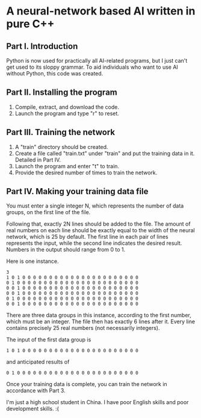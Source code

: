 # A neural-network based AI written in pure C++ 

## Part I. Introduction 

Python is now used for practically all AI-related programs, but I just can't get used to its sloppy grammar. To aid individuals who want to use AI without Python, this code was created. 



## Part II. Installing the program 

1. Compile, extract, and download the code. 
2. Launch the program and type "r" to reset. 



## Part III. Training the network 

1. A "train" directory should be created. 
2. Create a file called "train.txt" under "train" and put the training data in it. Detailed in Part IV.
3. Launch the program and enter "t" to train. 
4. Provide the desired number of times to train the network. 



## Part IV. Making your training data file 

You must enter a single integer N, which represents the number of data groups, on the first line of the file. 

Following that, exactly 2N lines should be added to the file. The amount of real numbers on each line should be exactly equal to the width of the neural network, which is 25 by default. The first line in each pair of lines represents the input, while the second line indicates the desired result. Numbers in the output should range from 0 to 1. 

Here is one instance. 

```
3 
1 0 1 0 0 0 0 0 0 0 0 0 0 0 0 0 0 0 0 0 0 0 0 0 0 
0 1 0 0 0 0 0 0 0 0 0 0 0 0 0 0 0 0 0 0 0 0 0 0 0 
0 0 1 0 0 0 0 0 0 0 0 0 0 0 0 0 0 0 0 0 0 0 0 0 0 
0 0 1 0 0 0 0 0 0 0 0 0 0 0 0 0 0 0 0 0 0 0 0 0 0 
0 1 0 0 0 0 0 0 0 0 0 0 0 0 0 0 0 0 0 0 0 0 0 0 0 
0 0 1 0 0 0 0 0 0 0 0 0 0 0 0 0 0 0 0 0 0 0 0 0 0 
```

There are three data groups in this instance, according to the first number, which must be an integer. The file then has exactly 6 lines after it. Every line contains precisely 25 real numbers (not necessarily integers). 

The input of the first data group is 

`1 0 1 0 0 0 0 0 0 0 0 0 0 0 0 0 0 0 0 0 0 0 0 0 0`

and anticipated results of 

`0 1 0 0 0 0 0 0 0 0 0 0 0 0 0 0 0 0 0 0 0 0 0 0 0` 

Once your training data is complete, you can train the network in accordance with Part 3. 

I'm just a high school student in China. I have poor English skills and poor development skills. :(
